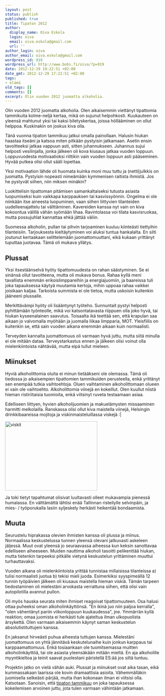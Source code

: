 ```yaml
---
layout: post
status: publish
published: true
title: Tipaton 2012
author:
  display_name: Oiva Eskola
  login: oiva
  email: oiva.eskola@gmail.com
  url: ''
author_login: oiva
author_email: oiva.eskola@gmail.com
wordpress_id: 919
wordpress_url: http://www.bobs.fi/oiva/?p=919
date: 2012-12-29 19:22:51 +02:00
date_gmt: 2012-12-29 17:22:51 +02:00
tags:
- elämä
old_tags: []
comments: []
excerpt: Olin vuoden 2012 juomatta alkoholia.
---
```

<p>Olin vuoden 2012 juomatta alkoholia. Olen aikaisemmin viettänyt tipattomia tammikuita kolme-neljä kertaa, mikä on sujunut helpohkosti. Kuukauteen on yleensä mahtunut yksi tai kaksi biletyskertaa, joissa höllääminen on ollut helppoa. Kuskinakin on joskus kiva olla.</p>
<p>Tänä vuonna tipaton tammikuu jatkui omalla painollaan. Halusin hiukan haastaa itseäni ja katsoa miten pitkään pystyisin jatkamaan. Asetin ensin tavoitteeksi jatkaa vappuun asti, sitten juhannukseen. Juhannus sujui helposti vesilinjalla, jonka jälkeen oli kova kiusaus jatkaa vuoden loppuun. Loppuvuodesta motivaatioksi riittikin vain vuoden loppuun asti pääseminen. Hyvää putkea olisi ollut sääli lopettaa.</p>
<p>Yksi motivaation lähde oli huomata kuinka moni muu tuttu ja (netti)julkkis on juomatta. Pystyisin nopeasti nimeämään kymmenisen raitista ihmistä. Jos he pystyvät siihen, niin miksen minäkin?</p>
<p>Luokittelisin tipattoman pitämisen samankaltaiseksi tutusta asiasta luopumiseksi kuin vaikkapa karppauksen tai kasvissyönnin. Ongelma ei ole niinkään itse aineesta luopuminen, vaan siihen liittyvien tilanteiden uudelleenajattelu tai välttäminen. Kavereiden kanssa nyt vain on kiva kokoontua välillä vähän syömään lihaa. Ravintolassa voi tilata kasvisruokaa, mutta possujuhlat kannattaa ehkä jättää väliin.</p>
<p>Suomessa alkoholin, pullan tai pihvin tarjoaminen kuuluu kiinteästi tiettyihin tilanteisiin. Tarjouksesta kieltäytyminen voi aluksi tuntua hankalalta. En silti joutunut kertaakaan selittelemään juomattomuuttani, eikä kukaan yrittänyt tuputtaa juotavaa. Tämä oli mukava yllätys.</p>
<h2>Plussat</h2>
<p>Yksi itsestäänselvä hyöty tipattomuudesta on rahan säästyminen. Se ei sinänsä ollut tavoitteena, mutta oli mukava bonus. Rahaa kyllä meni tavallista enemmän erikoislimppareihin ja energiajuomiin, ja baareissa tuli joka tapauksessa käytyä muutamia kertoja, mihin uppoaa rahaa vaikkei joisikaan kaljaa. Tarkoista summista ei ole tietoa, mutta uskoisin kuitenkin jääneeni plussalle.</p>
<p>Merkittävämpi hyöty oli lisääntynyt työteho. Sunnuntait pystyi helposti pyhittämään työnteolle, mikä voi katsontatavasta riippuen olla joko hyvä, tai hiukan kyseenalainen saavutus. Toisaalta ikä teettää sen, että krapulan saa aikaan jo valvomalla myöhään ja juomalla liikaa limpparia, MOT. Yleisfiilis on kuitenkin se, että sain vuoden aikana enemmän aikaan kuin normaalisti.</p>
<p>Terveyden kannalta juomattomuus oli varmaan hyvä juttu, mutta siitä minulla ei ole mitään dataa. Terveystarkastus ennen ja jälkeen olisi voinut olla mielenkiintoista nähtävää, mutta eipä tullut mieleen.</p>
<h2>Miinukset</h2>
<p>Hyviä alkoholittomia oluita ei minun tietääkseni ole olemassa. Tämä oli tiedossa jo aikaisempien tipattomien tammikuiden perusteella, enkä yrittänyt sen enempää tutkia vaihtoehtoja. Oluen vaihtaminen alkoholittomaan olueen ei vain ole vaihtoehto. Alkoholittomia viinejä en kokeillut. Olen kuullut niistä hieman ristiriitaisia tuomioita, enkä viitsinyt ruveta testaamaan asiaa.</p>
<p>Edelliseen liittyen, hyvien alkoholijuomien ja makuelämysten missaaminen harmitti melkolailla. Ranskassa olisi ollut kiva maistella viinejä, Helsingin drinkkibaareissa mojitoja ja viskinmaisteluillassa viskejä :|</p>
<p><img class="alignnone size-medium wp-image-920" alt="viskit" src="{{ site.baseurl }}/images/2012/12/viskit-300x225.jpg" width="300" height="225" /></p>
<p>Ja toki tietyt tapahtumat olisivat luultavasti olleet mukavampia pienessä humalassa. En välttämättä lähtisi enää Tallinnan risteilylle selvinpäin, ja mies- / työporukalla lasiin syljeskely herkästi heikentää bondaamista.</p>
<h2>Muuta</h2>
<p>Seurustelu hiprakassa olevien ihmisten kanssa oli plussa ja miinus. Normaalissa keskustelussa tunnen yleensä olevani jatkuvasti askeleen jäljessä. Muut ovat yleensä jo seuraavassa aiheessa kun keksin sanottavaa edelliseen aiheeseen. Muiden nauttima alkoholi tasoitti pelikenttää hiukan, mutta tietenkin tarpeeksi pitkälle vietynä keskustelun yrittäminen muuttui turhauttavaksi.</p>
<p>Vuoden aikana oli mielenkiintoista yrittää tunnistaa millaisissa tilanteissa a) tulisi normaalisti juotua b) tekisi mieli juoda. Esimerkiksi syyspimeällä 12 tunnin työpäivien jälkeen oli kiusaus maistella hieman viskiä. Tämän tarpeen tiedostaminen oli mielestäni arvokasta verrattuna siihen, että olisi vain autopilotilla avannut pullon.</p>
<p>Oli myös hauska seurata miten ihmiset reagoivat tipattomuuteen. Osa halusi ottaa puheeksi oman alkoholinkäyttönsä. "En ikinä juo <em>niin</em> paljoa kerralla", "olen vähentänyt pariin viikonloppuun kuukaudessa", jne. Ymmärrän kyllä reaktion; omaa juomista ei herkästi tule ajateltua ilman ulkopuolista ärsykettä. Olen varmaan aikaisemmin käynyt saman keskustelun absolutistituttujeni kanssa.</p>
<p>En jaksanut hirveästi puhua aiheesta tuttujen kanssa. Mielestäni juomattomuus on yhtä jännitävä keskutelunaihe kuin jonkun karppaus tai karppaamattomuus. Enkä tosiaankaan ole tuomitsemassa muitten alkoholinkäyttöä, tai ole asiasta yleensäkään mitään mieltä. En aja alkoholille myyntikieltoa ja teinit saavat puolestani päristellä ES:ää jos siltä tuntuu.</p>
<p>Projektin jatko on vielä vähän auki. Plussat ja miinukset ovat aika tasan, eikä kummassakaan laarissa ole kovin dramaattisia asioita. Vähemmälläkin juomisella selkeästi pärjää, mutta ihan kokonaan ilman ei viitsisi olla. Katsotaan. Sanoisin, että <a href="http://tipaton.fi">tipaton tammikuu</a> on joka tapauksessa kokeilemisen arvoinen juttu, jota tulen varmaan vähintään jatkamaan.</p>
